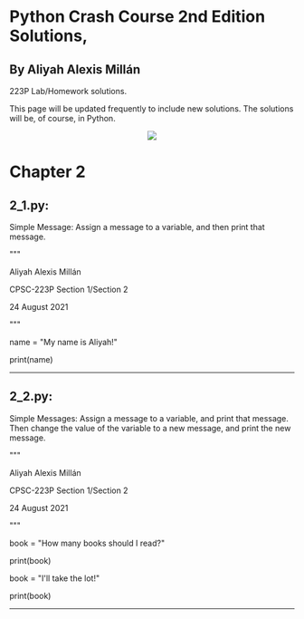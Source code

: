 # Python Crash Course 2nd Edition Solutions, 
## By Aliyah Alexis Millán
223P Lab/Homework solutions.

This page will be updated frequently to include new solutions.
The solutions will be, of course, in Python.


<p align="center">
  <img src="https://user-images.githubusercontent.com/60375020/142698229-c0ea50bf-ad24-4548-8fa9-d7b629bf062c.jpg" />
</p>



# Chapter 2 

## 2_1.py:
Simple Message: Assign a message to a variable, and then print that message.

"""


Aliyah Alexis Millán


CPSC-223P Section 1/Section 2


24 August 2021


"""


name = "My name is Aliyah!"


print(name)

--------------------
## 2_2.py:
Simple Messages: Assign a message to a variable, and print that message. Then change the value of the variable to a new message, and print the new message.


"""


Aliyah Alexis Millán


CPSC-223P Section 1/Section 2


24 August 2021


"""


book = "How many books should I read?"


print(book)


book = "I'll take the lot!"


print(book)


--------------------
